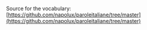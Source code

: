 Source for the vocabulary: [https://github.com/napolux/paroleitaliane/tree/master](https://github.com/napolux/paroleitaliane/tree/master)
